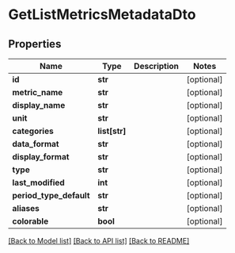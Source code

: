 # GetListMetricsMetadataDto

## Properties
Name | Type | Description | Notes
------------ | ------------- | ------------- | -------------
**id** | **str** |  | [optional] 
**metric_name** | **str** |  | [optional] 
**display_name** | **str** |  | [optional] 
**unit** | **str** |  | [optional] 
**categories** | **list[str]** |  | [optional] 
**data_format** | **str** |  | [optional] 
**display_format** | **str** |  | [optional] 
**type** | **str** |  | [optional] 
**last_modified** | **int** |  | [optional] 
**period_type_default** | **str** |  | [optional] 
**aliases** | **str** |  | [optional] 
**colorable** | **bool** |  | [optional] 

[[Back to Model list]](../README.md#documentation-for-models) [[Back to API list]](../README.md#documentation-for-api-endpoints) [[Back to README]](../README.md)

